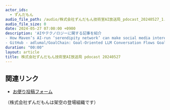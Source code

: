 ```yaml
---
actor_ids:
  - ずんだもん
audio_file_path: /audio/株式会社ずんだもん技術室AI放送局_pdocast_20240527_1.mp3
audio_file_size: 0
date: 2024-05-27 07:00:00 +0900
description: 'AIやテクノロジーに関する記事を紹介  
- How Maven’s AI-run ‘serendipity network’ can make social media interesting again  
- GitHub - adlumal/GoalChain: Goal-Oriented LLM Conversation Flows GoalChain'
duration: "00:00"
layout: article
title: 株式会社ずんだもん技術室AI放送局 pdocast 20240527
---
```


## 関連リンク

- [お便り投稿フォーム](https://forms.gle/ffg4JTfqdiqK62qf9)

（株式会社ずんだもんは架空の登場組織です）
